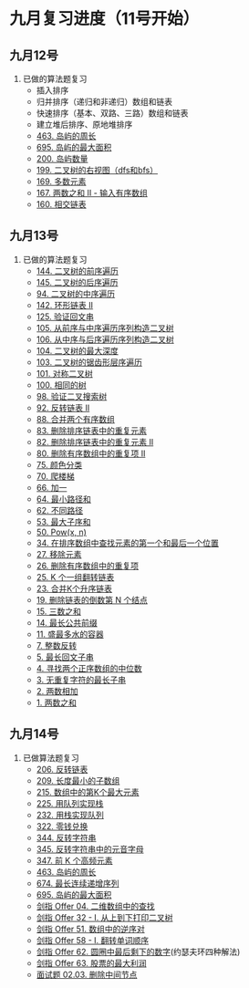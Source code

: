 # 九月复习进度（11号开始）

## 九月12号

1. 已做的算法题复习
   - 插入排序
   - 归并排序（递归和非递归）数组和链表
   - 快速排序（基本、双路、三路）数组和链表
   - 建立堆后排序、原地堆排序
   - [463. 岛屿的周长](https://leetcode-cn.com/problems/island-perimeter/)
   - [695. 岛屿的最大面积](https://leetcode-cn.com/problems/max-area-of-island/)
   - [200. 岛屿数量](https://leetcode-cn.com/problems/number-of-islands/)
   - [199. 二叉树的右视图（dfs和bfs）](https://leetcode-cn.com/problems/binary-tree-right-side-view/)
   - [169. 多数元素](https://leetcode-cn.com/problems/majority-element/)
   - [167. 两数之和 II - 输入有序数组](https://leetcode-cn.com/problems/two-sum-ii-input-array-is-sorted/)
   - [160. 相交链表](https://leetcode-cn.com/problems/intersection-of-two-linked-lists/)

## 九月13号

1. 已做的算法题复习
   - [144. 二叉树的前序遍历](https://leetcode-cn.com/problems/binary-tree-preorder-traversal/)
   - [145. 二叉树的后序遍历](https://leetcode-cn.com/problems/binary-tree-postorder-traversal/)
   - [94. 二叉树的中序遍历](https://leetcode-cn.com/problems/binary-tree-inorder-traversal/)
   - [142. 环形链表 II](https://leetcode-cn.com/problems/linked-list-cycle-ii/)
   - [125. 验证回文串](https://leetcode-cn.com/problems/valid-palindrome/)
   - [105. 从前序与中序遍历序列构造二叉树](https://leetcode-cn.com/problems/construct-binary-tree-from-preorder-and-inorder-traversal/)
   - [106. 从中序与后序遍历序列构造二叉树](https://leetcode-cn.com/problems/construct-binary-tree-from-inorder-and-postorder-traversal/)
   - [104. 二叉树的最大深度](https://leetcode-cn.com/problems/maximum-depth-of-binary-tree/)
   - [103. 二叉树的锯齿形层序遍历](https://leetcode-cn.com/problems/binary-tree-zigzag-level-order-traversal/)
   - [101. 对称二叉树](https://leetcode-cn.com/problems/symmetric-tree/)
   - [100. 相同的树](https://leetcode-cn.com/problems/same-tree/)
   - [98. 验证二叉搜索树](https://leetcode-cn.com/problems/validate-binary-search-tree/)
   - [92. 反转链表 II](https://leetcode-cn.com/problems/reverse-linked-list-ii/)
   - [88. 合并两个有序数组](https://leetcode-cn.com/problems/merge-sorted-array/)
   - [83. 删除排序链表中的重复元素](https://leetcode-cn.com/problems/remove-duplicates-from-sorted-list/)
   - [82. 删除排序链表中的重复元素 II](https://leetcode-cn.com/problems/remove-duplicates-from-sorted-list-ii/)
   - [80. 删除有序数组中的重复项 II](https://leetcode-cn.com/problems/remove-duplicates-from-sorted-array-ii/)
   - [75. 颜色分类](https://leetcode-cn.com/problems/sort-colors/)
   - [70. 爬楼梯](https://leetcode-cn.com/problems/climbing-stairs/)
   - [66. 加一](https://leetcode-cn.com/problems/plus-one/)
   - [64. 最小路径和](https://leetcode-cn.com/problems/minimum-path-sum/)
   - [62. 不同路径](https://leetcode-cn.com/problems/unique-paths/)
   - [53. 最大子序和](https://leetcode-cn.com/problems/maximum-subarray/)
   - [50. Pow(x, n)](https://leetcode-cn.com/problems/powx-n/)
   - [34. 在排序数组中查找元素的第一个和最后一个位置](https://leetcode-cn.com/problems/find-first-and-last-position-of-element-in-sorted-array/)
   - [27. 移除元素](https://leetcode-cn.com/problems/remove-element/)
   - [26. 删除有序数组中的重复项](https://leetcode-cn.com/problems/remove-duplicates-from-sorted-array/)
   - [25. K 个一组翻转链表](https://leetcode-cn.com/problems/reverse-nodes-in-k-group/)
   - [23. 合并K个升序链表](https://leetcode-cn.com/problems/merge-k-sorted-lists/)
   - [19. 删除链表的倒数第 N 个结点](https://leetcode-cn.com/problems/remove-nth-node-from-end-of-list/)
   - [15. 三数之和](https://leetcode-cn.com/problems/3sum/)
   - [14. 最长公共前缀](https://leetcode-cn.com/problems/longest-common-prefix/)
   - [11. 盛最多水的容器](https://leetcode-cn.com/problems/container-with-most-water/)
   - [7. 整数反转](https://leetcode-cn.com/problems/reverse-integer/)
   - [5. 最长回文子串](https://leetcode-cn.com/problems/longest-palindromic-substring/)
   - [4. 寻找两个正序数组的中位数](https://leetcode-cn.com/problems/median-of-two-sorted-arrays/)
   - [3. 无重复字符的最长子串](https://leetcode-cn.com/problems/longest-substring-without-repeating-characters/)
   - [2. 两数相加](https://leetcode-cn.com/problems/add-two-numbers/)
   - [1. 两数之和](https://leetcode-cn.com/problems/two-sum/)

## 九月14号

1. 已做算法题复习
   - [206. 反转链表](https://leetcode-cn.com/problems/reverse-linked-list/)
   - [209. 长度最小的子数组](https://leetcode-cn.com/problems/minimum-size-subarray-sum/)
   - [215. 数组中的第K个最大元素](https://leetcode-cn.com/problems/kth-largest-element-in-an-array/)
   - [225. 用队列实现栈](https://leetcode-cn.com/problems/implement-stack-using-queues/)
   - [232. 用栈实现队列](https://leetcode-cn.com/problems/implement-queue-using-stacks/)
   - [322. 零钱兑换](https://leetcode-cn.com/problems/coin-change/)
   - [344. 反转字符串](https://leetcode-cn.com/problems/reverse-string/)
   - [345. 反转字符串中的元音字母](https://leetcode-cn.com/problems/reverse-vowels-of-a-string)
   - [347. 前 K 个高频元素](https://leetcode-cn.com/problems/top-k-frequent-elements/)
   - [463. 岛屿的周长](https://leetcode-cn.com/problems/island-perimeter/)
   - [674. 最长连续递增序列](https://leetcode-cn.com/problems/longest-continuous-increasing-subsequence/)
   - [695. 岛屿的最大面积](https://leetcode-cn.com/problems/max-area-of-island/)
   - [剑指 Offer 04. 二维数组中的查找](https://leetcode-cn.com/problems/er-wei-shu-zu-zhong-de-cha-zhao-lcof/)
   - [剑指 Offer 32 - I. 从上到下打印二叉树](https://leetcode-cn.com/problems/cong-shang-dao-xia-da-yin-er-cha-shu-lcof/)
   - [剑指 Offer 51. 数组中的逆序对](https://leetcode-cn.com/problems/shu-zu-zhong-de-ni-xu-dui-lcof/)
   - [剑指 Offer 58 - I. 翻转单词顺序](https://leetcode-cn.com/problems/fan-zhuan-dan-ci-shun-xu-lcof/)
   - [剑指 Offer 62. 圆圈中最后剩下的数字](https://leetcode-cn.com/problems/yuan-quan-zhong-zui-hou-sheng-xia-de-shu-zi-lcof/)(约瑟夫环四种解法)
   - [剑指 Offer 63. 股票的最大利润](https://leetcode-cn.com/problems/gu-piao-de-zui-da-li-run-lcof/)
   - [面试题 02.03. 删除中间节点](https://leetcode-cn.com/problems/delete-middle-node-lcci/)




